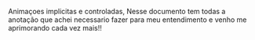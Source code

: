 <p> Animaçoes implicitas e controladas, Nesse documento tem todas a anotação que achei necessario fazer para meu entendimento e venho me aprimorando cada vez mais!!

